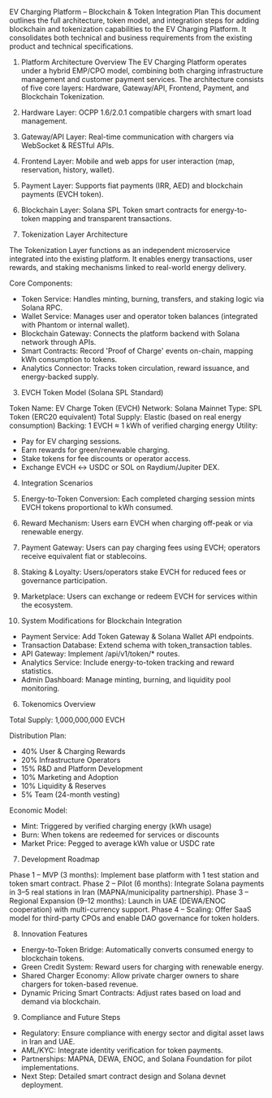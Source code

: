 EV Charging Platform – Blockchain & Token Integration Plan
This document outlines the full architecture, token model, and integration steps for adding blockchain and tokenization capabilities to the EV Charging Platform. It consolidates both technical and business requirements from the existing product and technical specifications.
1. Platform Architecture Overview
The EV Charging Platform operates under a hybrid EMP/CPO model, combining both charging infrastructure management and customer payment services. The architecture consists of five core layers: Hardware, Gateway/API, Frontend, Payment, and Blockchain Tokenization.

1. Hardware Layer: OCPP 1.6/2.0.1 compatible chargers with smart load management.
2. Gateway/API Layer: Real-time communication with chargers via WebSocket & RESTful APIs.
3. Frontend Layer: Mobile and web apps for user interaction (map, reservation, history, wallet).
4. Payment Layer: Supports fiat payments (IRR, AED) and blockchain payments (EVCH token).
5. Blockchain Layer: Solana SPL Token smart contracts for energy-to-token mapping and transparent transactions.

2. Tokenization Layer Architecture

The Tokenization Layer functions as an independent microservice integrated into the existing platform. It enables energy transactions, user rewards, and staking mechanisms linked to real-world energy delivery.


Core Components:
- Token Service: Handles minting, burning, transfers, and staking logic via Solana RPC.
- Wallet Service: Manages user and operator token balances (integrated with Phantom or internal wallet).
- Blockchain Gateway: Connects the platform backend with Solana network through APIs.
- Smart Contracts: Record 'Proof of Charge' events on-chain, mapping kWh consumption to tokens.
- Analytics Connector: Tracks token circulation, reward issuance, and energy-backed supply.

3. EVCH Token Model (Solana SPL Standard)

Token Name: EV Charge Token (EVCH)
Network: Solana Mainnet
Type: SPL Token (ERC20 equivalent)
Total Supply: Elastic (based on real energy consumption)
Backing: 1 EVCH ≈ 1 kWh of verified charging energy
Utility:
- Pay for EV charging sessions.
- Earn rewards for green/renewable charging.
- Stake tokens for fee discounts or operator access.
- Exchange EVCH ↔ USDC or SOL on Raydium/Jupiter DEX.

4. Integration Scenarios

1. Energy-to-Token Conversion: Each completed charging session mints EVCH tokens proportional to kWh consumed.
2. Reward Mechanism: Users earn EVCH when charging off-peak or via renewable energy.
3. Payment Gateway: Users can pay charging fees using EVCH; operators receive equivalent fiat or stablecoins.
4. Staking & Loyalty: Users/operators stake EVCH for reduced fees or governance participation.
5. Marketplace: Users can exchange or redeem EVCH for services within the ecosystem.

5. System Modifications for Blockchain Integration

- Payment Service: Add Token Gateway & Solana Wallet API endpoints.
- Transaction Database: Extend schema with token_transaction tables.
- API Gateway: Implement /api/v1/token/* routes.
- Analytics Service: Include energy-to-token tracking and reward statistics.
- Admin Dashboard: Manage minting, burning, and liquidity pool monitoring.

6. Tokenomics Overview

Total Supply: 1,000,000,000 EVCH

Distribution Plan:
- 40% User & Charging Rewards
- 20% Infrastructure Operators
- 15% R&D and Platform Development
- 10% Marketing and Adoption
- 10% Liquidity & Reserves
- 5% Team (24-month vesting)

Economic Model:
- Mint: Triggered by verified charging energy (kWh usage)
- Burn: When tokens are redeemed for services or discounts
- Market Price: Pegged to average kWh value or USDC rate

7. Development Roadmap

Phase 1 – MVP (3 months): Implement base platform with 1 test station and token smart contract.
Phase 2 – Pilot (6 months): Integrate Solana payments in 3–5 real stations in Iran (MAPNA/municipality partnership).
Phase 3 – Regional Expansion (9–12 months): Launch in UAE (DEWA/ENOC cooperation) with multi-currency support.
Phase 4 – Scaling: Offer SaaS model for third-party CPOs and enable DAO governance for token holders.

8. Innovation Features

- Energy-to-Token Bridge: Automatically converts consumed energy to blockchain tokens.
- Green Credit System: Reward users for charging with renewable energy.
- Shared Charger Economy: Allow private charger owners to share chargers for token-based revenue.
- Dynamic Pricing Smart Contracts: Adjust rates based on load and demand via blockchain.

9. Compliance and Future Steps

- Regulatory: Ensure compliance with energy sector and digital asset laws in Iran and UAE.
- AML/KYC: Integrate identity verification for token payments.
- Partnerships: MAPNA, DEWA, ENOC, and Solana Foundation for pilot implementations.
- Next Step: Detailed smart contract design and Solana devnet deployment.

